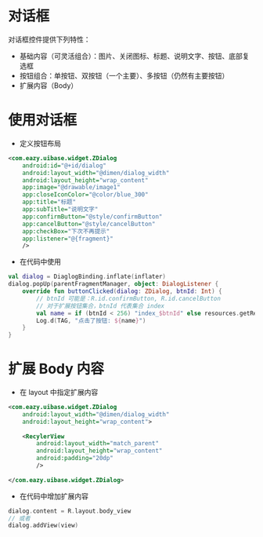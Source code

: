 # 对话框

对话框控件提供下列特性：
- 基础内容（可灵活组合）：图片、关闭图标、标题、说明文字、按钮、底部复选框
- 按钮组合：单按钮、双按钮（一个主要）、多按钮（仍然有主要按钮）
- 扩展内容（Body）

# 使用对话框
* 定义按钮布局
``` xml
<com.eazy.uibase.widget.ZDialog
    android:id="@+id/dialog"
    android:layout_width="@dimen/dialog_width"
    android:layout_height="wrap_content"
    app:image="@drawable/image1"
    app:closeIconColor="@color/blue_300"
    app:title="标题"
    app:subTitle="说明文字"
    app:confirmButton="@style/confirmButton"
    app:cancelButton="@style/cancelButton"
    app:checkBox="下次不再提示"
    app:listener="@{fragment}"
    />
```
* 在代码中使用
``` kotlin
val dialog = DiaglogBinding.inflate(inflater)
dialog.popUp(parentFragmentManager, object: DialogListener {
    override fun buttonClicked(dialog: ZDialog, btnId: Int) {
        // btnId 可能是：R.id.confirmButton, R.id.cancelButton
        // 对于扩展按钮集合，btnId 代表集合 index
        val name = if (btnId < 256) "index_$btnId" else resources.getResourceEntryName(btnId)
        Log.d(TAG, "点击了按钮: ${name}")
    }
}
```

# 扩展 Body 内容
* 在 layout 中指定扩展内容
``` xml
<com.eazy.uibase.widget.ZDialog
    android:layout_width="@dimen/dialog_width"
    android:layout_height="wrap_content">
    
    <RecylerView
        android:layout_width="match_parent"
        android:layout_height="wrap_content"
        android:padding="20dp"
        />
    
</com.eazy.uibase.widget.ZDialog>

```
* 在代码中增加扩展内容
``` kotlin
dialog.content = R.layout.body_view
// 或者
dialog.addView(view)
```